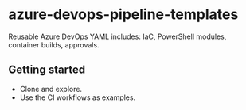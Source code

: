 # azure-devops-pipeline-templates

Reusable Azure DevOps YAML includes: IaC, PowerShell modules, container builds, approvals.

## Getting started
- Clone and explore.
- Use the CI workflows as examples.
